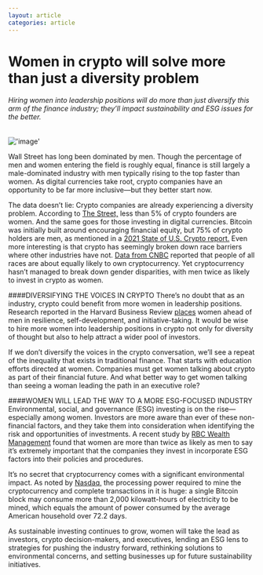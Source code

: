 ```yaml
---
layout: article
categories: article
---
```


# Women in crypto will solve more than just a diversity problem
###### Hiring women into leadership positions will do more than just diversify this arm of the finance industry; they’ll impact sustainability and ESG issues for the better. 
!['image'](../../../../assets/images/posts/img2.jpg)

Wall Street has long been dominated by men. Though the percentage of men and women entering the field is roughly equal, finance is still largely a male-dominated industry with men typically rising to the top faster than women. As digital currencies take root, crypto companies have an opportunity to be far more inclusive—but they better start now.

The data doesn’t lie: Crypto companies are already experiencing a diversity problem. According to [The Street,](https://www.thestreet.com/investing/cryptocurrency/less-than-5-of-crypto-entrepreneurs-are-women) less than 5% of crypto founders are women. And the same goes for those investing in digital currencies. Bitcoin was initially built around encouraging financial equity, but 75% of crypto holders are men, as mentioned in a [2021 State of U.S. Crypto report.](https://go.skimresources.com/?id=122276X1583643&isjs=1&jv=15.2.4-stackpath&sref=https%3A%2F%2Fwww.fastcompany.com%2F90740927%2Fwomen-in-crypto-will-solve-more-than-just-a-diversity-problem&url=https%3A%2F%2Fwww.gemini.com%2Fstate-of-us-crypto&xs=1&xtz=-240&xuuid=0d122cd21393a1f84c0d5150cfaf3930&xjsf=other_click__contextmenu%20%5B2%5D) Even more interesting is that crypto has seemingly broken down race barriers where other industries have not. [Data from CNBC](https://www.cnbc.com/2021/08/30/cryptocurrency-has-a-big-gender-problem.html) reported that people of all races are about equally likely to own cryptocurrency. Yet cryptocurrency hasn’t managed to break down gender disparities, with men twice as likely to invest in crypto as women.

####DIVERSIFYING THE VOICES IN CRYPTO
There’s no doubt that as an industry, crypto could benefit from more women in leadership positions. Research reported in the Harvard Business Review [places](https://hbr.org/2019/06/research-women-score-higher-than-men-in-most-leadership-skills) women ahead of men in resilience, self-development, and initiative-taking. It would be wise to hire more women into leadership positions in crypto not only for diversity of thought but also to help attract a wider pool of investors.

If we don’t diversify the voices in the crypto conversation, we’ll see a repeat of the inequality that exists in traditional finance. That starts with education efforts directed at women. Companies must get women talking about crypto as part of their financial future. And what better way to get women talking than seeing a woman leading the path in an executive role?

####WOMEN WILL LEAD THE WAY TO A MORE ESG-FOCUSED INDUSTRY
Environmental, social, and governance (ESG) investing is on the rise—especially among women. Investors are more aware than ever of these non-financial factors, and they take them into consideration when identifying the risk and opportunities of investments. A recent study by [RBC Wealth Management](https://www.rbcwealthmanagement.com/en-us/newsroom/2021-04-06/women-are-leading-the-charge-for-environmental-social-and-governance-esg-investing-in-the-us-amid-growing-demand-for-responsible-investing-solutions) found that women are more than twice as likely as men to say it’s extremely important that the companies they invest in incorporate ESG factors into their policies and procedures.

It’s no secret that cryptocurrency comes with a significant environmental impact. As noted by [Nasdaq,](https://www.nasdaq.com/articles/cryptocurrency-and-the-esg-issue%3A-why-cryptos-are-more-esg-friendly-than-you-think) the processing power required to mine the cryptocurrency and complete transactions in it is huge: a single Bitcoin block may consume more than 2,000 kilowatt-hours of electricity to be mined, which equals the amount of power consumed by the average American household over 72.2 days.

As sustainable investing continues to grow, women will take the lead as investors, crypto decision-makers, and executives, lending an ESG lens to strategies for pushing the industry forward, rethinking solutions to environmental concerns, and setting businesses up for future sustainability initiatives.